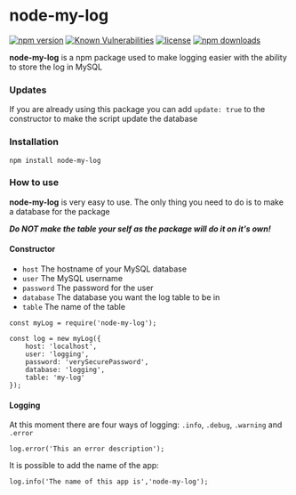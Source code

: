 # node-my-log
[![npm version](https://img.shields.io/npm/v/node-my-log.svg)](https://www.npmjs.com/package/node-my-log)
[![Known Vulnerabilities](https://snyk.io/test/npm/node-my-log/badge.svg)](https://snyk.io/test/npm/node-my-log?tab=dependencies)
[![license](https://img.shields.io/badge/license-MIT-green.svg)](https://www.npmjs.com/package/node-my-log)
[![npm downloads](https://img.shields.io/npm/dt/node-my-log.svg?style=flat)](https://www.npmjs.com/package/node-my-log)

**node-my-log** is a npm package used to make logging easier with the ability to store the log in MySQL

### Updates
If you are already using this package you can add `update: true` to the constructor to make the script update the database

### Installation
`npm install node-my-log`


### How to use
**node-my-log** is very easy to use. The only thing you need to do is to make a database for the package

**_Do NOT make the table your self as the package will do it on it's own!_**

#### Constructor
- `host` The hostname of your MySQL database
- `user` The MySQL username
- `password` The password for the user
- `database` The database you want the log table to be in
- `table` The name of the table

```
const myLog = require('node-my-log');

const log = new myLog({
	host: 'localhost',
	user: 'logging',
	password: 'verySecurePassword',
	database: 'logging',
	table: 'my-log'
});

```

#### Logging

At this moment there are four ways of logging: `.info`, `.debug`, `.warning` and `.error`

```
log.error('This an error description');
```

It is possible to add the name of the app:

```
log.info('The name of this app is','node-my-log');
```
